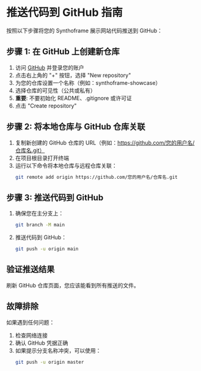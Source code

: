 # 推送代码到 GitHub 指南

按照以下步骤将您的 Synthoframe 展示网站代码推送到 GitHub：

## 步骤 1: 在 GitHub 上创建新仓库

1. 访问 [GitHub](https://github.com/) 并登录您的账户
2. 点击右上角的 "+" 按钮，选择 "New repository"
3. 为您的仓库设置一个名称（例如：synthoframe-showcase）
4. 选择仓库的可见性（公共或私有）
5. **重要**: 不要初始化 README、.gitignore 或许可证
6. 点击 "Create repository"

## 步骤 2: 将本地仓库与 GitHub 仓库关联

1. 复制新创建的 GitHub 仓库的 URL（例如：https://github.com/您的用户名/仓库名.git）
2. 在项目根目录打开终端
3. 运行以下命令将本地仓库与远程仓库关联：
   ```bash
   git remote add origin https://github.com/您的用户名/仓库名.git
   ```

## 步骤 3: 推送代码到 GitHub

1. 确保您在主分支上：
   ```bash
   git branch -M main
   ```
2. 推送代码到 GitHub：
   ```bash
   git push -u origin main
   ```

## 验证推送结果

刷新 GitHub 仓库页面，您应该能看到所有推送的文件。

## 故障排除

如果遇到任何问题：

1. 检查网络连接
2. 确认 GitHub 凭据正确
3. 如果提示分支名称冲突，可以使用：
   ```bash
   git push -u origin master
   ```